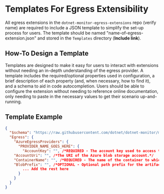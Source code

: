 # Templates For Egress Extensibility	

All egress extensions in the `dotnet-monitor-egress-extensions` repo (verify name) are required to include a JSON template to simplify the set-up process for users. The template should be named "name-of-egress-extension.json" and stored in the `Templates` directory (**Include link**).	

## How-To Design a Template	

Templates are designed to make it easy for users to interact with extensions without needing an in-depth understanding of the egress provider. A template includes the required/optional properties used in configuration, a brief description of each property (and, when necessary, how to find it), and a schema to aid in code autocompletion. Users should be able to configure the extension without needing to reference online documentation, only needing to paste in the necessary values to get their scenario up-and-running.	

## Template Example	

```json	
{	
  "$schema": "https://raw.githubusercontent.com/dotnet/dotnet-monitor/main/documentation/schema.json", /*Your schema link goes here*/	
  "Egress": {	
    "AzureEgressProviders": {	
      "PROVIDER_NAME_GOES_HERE": {	
        "AccountKey": "", /*REQUIRED - The account key used to access the Azure blob storage account; must be specified if `accountKeyName` is not specified.*/	
	"AccountUri": "", /*The URI of the Azure blob storage account.*/	
	"ContainerName": "", /*REQUIRED - The name of the container to which the blob will be egressed. If egressing to the root container, use the "$root" sentinel value.*/	
	"BlobPrefix": "", /*OPTIONAL - Optional path prefix for the artifacts to egress.*/	
        ... Add the rest here	
      }	
    }	
  }	
}	
```
